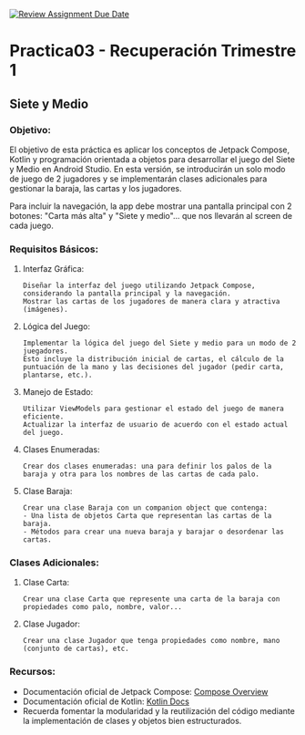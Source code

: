 [![Review Assignment Due Date](https://classroom.github.com/assets/deadline-readme-button-24ddc0f5d75046c5622901739e7c5dd533143b0c8e959d652212380cedb1ea36.svg)](https://classroom.github.com/a/_uoc1Sgc)
# Practica03 - Recuperación Trimestre 1

## Siete y Medio

### Objetivo:

El objetivo de esta práctica es aplicar los conceptos de Jetpack Compose, Kotlin y programación orientada a objetos para desarrollar el juego del Siete y Medio en Android Studio. En esta versión, se introducirán un solo modo de juego de 2 jugadores y se implementarán clases adicionales para gestionar la baraja, las cartas y los jugadores.

Para incluir la navegación, la app debe mostrar una pantalla principal con 2 botones: "Carta más alta" y "Siete y medio"... que nos llevarán al screen de cada juego.

### Requisitos Básicos:
1. Interfaz Gráfica:

   ```
   Diseñar la interfaz del juego utilizando Jetpack Compose, considerando la pantalla principal y la navegación.
   Mostrar las cartas de los jugadores de manera clara y atractiva (imágenes).
   ```

2. Lógica del Juego:

   ```
   Implementar la lógica del juego del Siete y medio para un modo de 2 juegadores.
   Esto incluye la distribución inicial de cartas, el cálculo de la puntuación de la mano y las decisiones del jugador (pedir carta, plantarse, etc.).
   ```

3. Manejo de Estado:

   ```
   Utilizar ViewModels para gestionar el estado del juego de manera eficiente.
   Actualizar la interfaz de usuario de acuerdo con el estado actual del juego.
   ```

4. Clases Enumeradas:

   ```
   Crear dos clases enumeradas: una para definir los palos de la baraja y otra para los nombres de las cartas de cada palo.
   ```
   
5. Clase Baraja:

   ```
   Crear una clase Baraja con un companion object que contenga:
   - Una lista de objetos Carta que representan las cartas de la baraja.
   - Métodos para crear una nueva baraja y barajar o desordenar las cartas.
   ```

### Clases Adicionales:

1. Clase Carta:

   ```
   Crear una clase Carta que represente una carta de la baraja con propiedades como palo, nombre, valor...
   ```

2. Clase Jugador:

   ```
   Crear una clase Jugador que tenga propiedades como nombre, mano (conjunto de cartas), etc.
   ```
   
### Recursos:

   * Documentación oficial de Jetpack Compose: [Compose Overview](https://developer.android.com/jetpack/compose?hl=es-419)
   * Documentación oficial de Kotlin: [Kotlin Docs](https://kotlinlang.org/docs/home.html)
   * Recuerda fomentar la modularidad y la reutilización del código mediante la implementación de clases y objetos bien estructurados.
